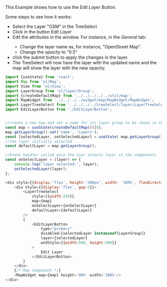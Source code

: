 <p>This Example shows how to use the <i>Edit Layer Button</i>.</p>
<p>Some steps to see how it works:</p>
<ul>
    <li>Select the Layer "OSM" in the TreeSelect</li>
    <li>Click in the button <i>Edit Layer</i></li>
    <li>Edit the attributes in the window. For instance, in the <i>General</i> tab:</li>
    <ul>
        <li>
            Change the layer name as, for instance, "OpenStreet Map".
        </li>
        <li>
            Change the <i>opacity</i> to "0.5"
        </li>
    </ul>
    <li>
        click the <i>submit</i> button to apply the changes in the layer.
    </li>
    <li>
        The TreeSelect will now have the layer with the updated name 
        and the map will show the layer with the new opacity.
    </li>
</ul>

```js
import {useState} from 'react';
import Map from 'ol/Map';
import View from 'ol/View';
import LayerGroup from 'ol/layer/Group';
import {createDefaultMap} from '../../../../../util/map';
import MapWidget from '../../../../widget/map/MapWidget/MapWidget';
import LayerTreeSelect from '../../../../treeSelect/layer/LayerTreeSelect/LayerTreeSelect';
import EditLayerButton from './EditLayerButton';


//create a new map and set a name for its layer group to be shown in the treeSelect
const map = useState(createDefaultMap())[0];
map.getLayerGroup().set('name', 'Layers');
const [selectedLayer, setSelectedLayer] = useState( map.getLayerGroup());
//the layer initially selected
const defaultLayer = map.getLayerGroup();

//Event handler called once the user selects layer in the components
const onSelectLayer = (layer) => {
    console.log('layer selected:', layer);
    setSelectedLayer(layer);
};

<div style={{display:'flex', height:'500px', width: '100%', flexDirection: 'column', gap:15}}>
    <div style={{display:'flex', gap:5}}>
        <LayerTreeSelect 
            style={{width:250}} 
            map={map} 
            onSelectLayer={onSelectLayer}
            defaultLayer={defaultLayer} 
        />
        {
            <EditLayerButton
                type="primary"
                disabled={selectedLayer instanceof(LayerGroup)}
                layer={selectedLayer}
                wndStyle={{width:500, height:500}}
            >
                Edit Layer
            </EditLayerButton>
        }
    </div>
    {/* Map Component */}
    <MapWidget map={map} height='90%' width='100%'/>
</div>
```